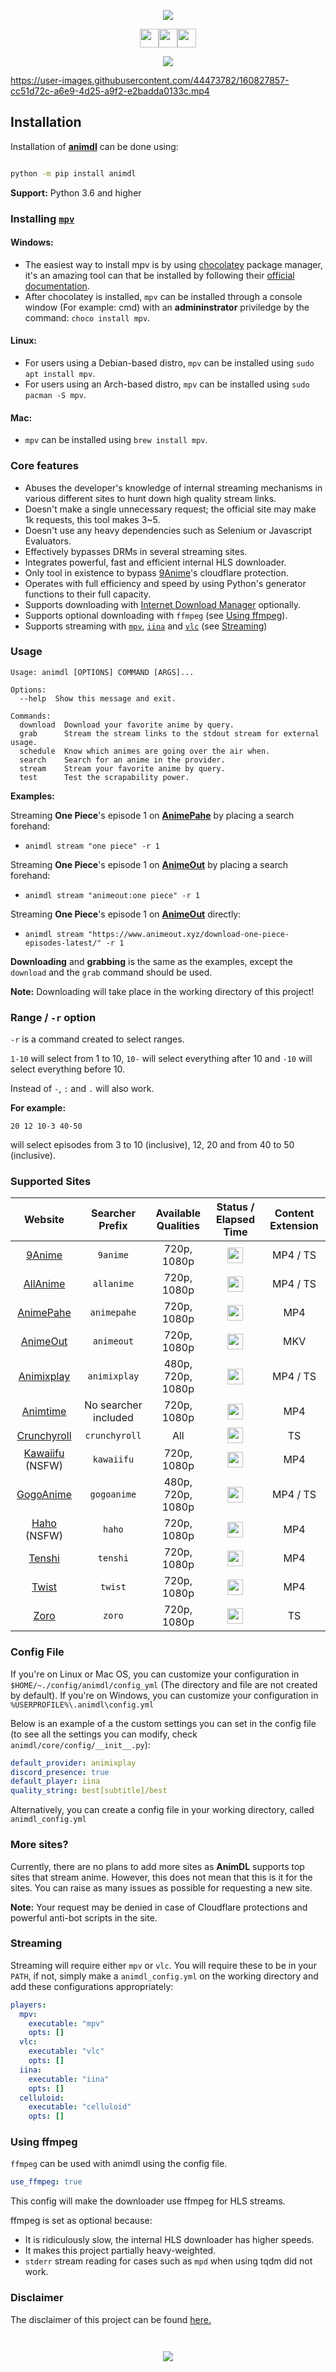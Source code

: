 <!-- ![AnimDL Cover](https://i.imgur.com/nNXSZi6.png) !-->

<p align="center"><img src="https://capsule-render.vercel.app/api?type=soft&fontColor=703ee5&text=justfoolingaround/animdl&height=150&fontSize=60&desc=Ridiculously%20efficient,%20fast%20and%20light-weight.&descAlignY=75&descAlign=60&color=00000000&animation=twinkling"></p>


<p align="center"><a href="https://github.com/justfoolingaround/animdl"><img src="https://forthebadge.com/images/badges/makes-people-smile.svg" height="30px"><img src="https://forthebadge.com/images/badges/made-with-python.svg" height="30px"><img src="https://forthebadge.com/images/badges/powered-by-black-magic.svg" height="30px"></a></p>
</h1>

<p align="center">
<a href="https://discord.gg/gaX2Snst2j">
<img src="https://invidget.switchblade.xyz/gaX2Snst2j">
</a>
</p>


https://user-images.githubusercontent.com/44473782/160827857-cc51d72c-a6e9-4d25-a9f2-e2badda0133c.mp4


## Installation

Installation of [**animdl**](https://www.github.com/justfoolingaround/animdl) can be done using:

```sh

python -m pip install animdl

```

**Support:** Python 3.6 and higher

### Installing [`mpv`](https://github.com/mpv-player/mpv/)

#### Windows:

- The easiest way to install mpv is by using [chocolatey](https://chocolatey.org/) package manager, it's an amazing tool can that be installed by following their [official documentation](https://chocolatey.org/install).
- After chocolatey is installed, `mpv` can be installed through a console window (For example: cmd) with an **admininstrator** priviledge by the command: `choco install mpv`.

#### Linux:

- For users using a Debian-based distro, `mpv` can be installed using `sudo apt install mpv`.
- For users using an Arch-based distro, `mpv` can be installed using `sudo pacman -S mpv`.

#### Mac:

- `mpv` can be installed using `brew install mpv`.

### Core features

- Abuses the developer's knowledge of internal streaming mechanisms in various different sites to hunt down high quality stream links.
- Doesn't make a single unnecessary request; the official site may make 1k requests, this tool makes 3~5.
- Doesn't use any heavy dependencies such as Selenium or Javascript Evaluators.
- Effectively bypasses DRMs in several streaming sites.
- Integrates powerful, fast and efficient internal HLS downloader.
- Only tool in existence to bypass [9Anime](https://9anime.to)'s cloudflare protection.
- Operates with full efficiency and speed by using Python's generator functions to their full capacity.
- Supports downloading with [Internet Download Manager](https://www.internetdownloadmanager.com/) optionally.
- Supports optional downloading with `ffmpeg` (see [Using ffmpeg](#using-ffmpeg)).
- Supports streaming with [`mpv`](https://github.com/mpv-player/mpv/), [`iina`](https://github.com/iina/iina) and [`vlc`](https://www.videolan.org/vlc/) (see [Streaming](#streaming))

### Usage

```
Usage: animdl [OPTIONS] COMMAND [ARGS]...

Options:
  --help  Show this message and exit.

Commands:
  download  Download your favorite anime by query.
  grab      Stream the stream links to the stdout stream for external usage.
  schedule  Know which animes are going over the air when.
  search    Search for an anime in the provider.
  stream    Stream your favorite anime by query.
  test      Test the scrapability power.
```

**Examples:**

Streaming **One Piece**'s episode 1 on [**AnimePahe**](https://animepahe.com/) by placing a search forehand:

- ```
  animdl stream "one piece" -r 1
  ```

Streaming **One Piece**'s episode 1 on [**AnimeOut**](https://animepahe.com/) by placing a search forehand:

- ```
  animdl stream "animeout:one piece" -r 1
  ```

Streaming **One Piece**'s episode 1 on [**AnimeOut**](https://animepahe.com/) directly:

- ```
  animdl stream "https://www.animeout.xyz/download-one-piece-episodes-latest/" -r 1
  ```

**Downloading** and **grabbing** is the same as the examples, except the `download` and the `grab` command should be used.

**Note:** Downloading will take place in the working directory of this project!

### Range / `-r` option

`-r` is a command created to select ranges.

`1-10` will select from 1 to 10, `10-` will select everything after 10 and `-10` will select everything before 10.

Instead of `-`, `:` and `.` will also work.

**For example:**

`20 12 10-3 40-50`

will select episodes from 3 to 10 (inclusive), 12, 20 and from 40 to 50 (inclusive).

### Supported Sites

| Website                                      | Searcher Prefix      | Available Qualities | Status / Elapsed Time | Content Extension |
| :------------------------------------------: | :-----------------: | :-----------------:  | :----: | :-----------------: |
| [9Anime](https://9anime.to/)                 | `9anime`             | 720p, 1080p | <img height="25" src="https://github.com/justfoolingaround/animdl-provider-benchmarks/raw/master/api/providers/nineanime.png">  | MP4 / TS  |
| [AllAnime](https://allanime.site/)           | `allanime`            | 720p, 1080p | <img height="25" src="https://github.com/justfoolingaround/animdl-provider-benchmarks/raw/master/api/providers/allanime.png">  | MP4 / TS          |
| [AnimePahe](https://www.animepahe.com/)      | `animepahe`          | 720p, 1080p         | <img height="25" src="https://github.com/justfoolingaround/animdl-provider-benchmarks/raw/master/api/providers/animepahe.png">  | MP4               |
| [AnimeOut](https://www.animeout.xyz/)        | `animeout`           | 720p, 1080p         | <img height="25" src="https://github.com/justfoolingaround/animdl-provider-benchmarks/raw/master/api/providers/animeout.png">  | MKV               |
| [Animixplay](https://www.animixplay.to/)     | `animixplay`         | 480p, 720p, 1080p   | <img height="25" src="https://github.com/justfoolingaround/animdl-provider-benchmarks/raw/master/api/providers/animixplay.png">  | MP4 / TS          |
| [Animtime](https://animtime.com/)            | No searcher included | 720p, 1080p         |  <img height="25" src="https://github.com/justfoolingaround/animdl-provider-benchmarks/raw/master/api/providers/animtime.png">   | MP4               |
| [Crunchyroll](https://www.crunchyroll.com/)  | `crunchyroll`        | All                 |  <img height="25" src="https://github.com/justfoolingaround/animdl-provider-benchmarks/raw/master/api/providers/crunchyroll.png">   | TS                |
| [Kawaiifu](https://www.kawaiifu.com/) (NSFW) | `kawaiifu`           | 720p, 1080p         |  <img height="25" src="https://github.com/justfoolingaround/animdl-provider-benchmarks/raw/master/api/providers/kawaiifu.png">   | MP4               |
| [GogoAnime](https://www.gogoanime.pe/)       | `gogoanime`          | 480p, 720p, 1080p   | <img height="25" src="https://github.com/justfoolingaround/animdl-provider-benchmarks/raw/master/api/providers/gogoanime.png">  | MP4 / TS          |
| [Haho](https://www.haho.moe/) (NSFW)         | `haho`           | 720p, 1080p         | <img height="25" src="https://github.com/justfoolingaround/animdl-provider-benchmarks/raw/master/api/providers/haho.png">  | MP4               |
| [Tenshi](https://www.tenshi.moe/)            | `tenshi`             | 720p, 1080p         | <img height="25" src="https://github.com/justfoolingaround/animdl-provider-benchmarks/raw/master/api/providers/tenshi.png">  | MP4               |
| [Twist](https://www.twist.moe/)              | `twist`              | 720p, 1080p         | <img height="25" src="https://github.com/justfoolingaround/animdl-provider-benchmarks/raw/master/api/providers/twist.png">  | MP4               |
| [Zoro](https://www.zoro.to/)                 | `zoro`   | 720p, 1080p         | <img height="25" src="https://github.com/justfoolingaround/animdl-provider-benchmarks/raw/master/api/providers/zoro.png">  | TS |


### Config File

If you're on Linux or Mac OS, you can customize your configuration in `$HOME/~./config/animdl/config_yml` (The directory and file are not created by default). If you're on Windows, you can customize your configuration in `%USERPROFILE%\.animdl\config.yml`

Below is an example of a the custom settings you can set in the config file (to see all the settings you can modify, check `animdl/core/config/__init__.py`):

```yaml
default_provider: animixplay
discord_presence: true
default_player: iina
quality_string: best[subtitle]/best
```

Alternatively, you can create a config file in your working directory, called `animdl_config.yml`


### More sites?

Currently, there are no plans to add more sites as **AnimDL** supports top sites that stream anime. However, this does not mean that this is it for the sites. You can raise as many issues as possible for requesting a new site.

**Note:** Your request may be denied in case of Cloudflare protections and powerful anti-bot scripts in the site.

### Streaming

Streaming will require either `mpv` or `vlc`. You will require these to be in your `PATH`, if not, simply make a `animdl_config.yml` on the working directory and add these configurations appropriately:

```yaml
players:
  mpv:
    executable: "mpv"
    opts: []
  vlc:
    executable: "vlc"
    opts: []
  iina:
    executable: "iina"
    opts: []
  celluloid:
    executable: "celluloid"
    opts: []
```

### Using ffmpeg

`ffmpeg` can be used with animdl using the config file.

```yml
use_ffmpeg: true
```

This config will make the downloader use ffmpeg for HLS streams.

ffmpeg is set as optional because:

- It is ridiculously slow, the internal HLS downloader has higher speeds.
- It makes this project partially heavy-weighted.
- `stderr` stream reading for cases such as `mpd` when using tqdm did not work.

### Disclaimer

The disclaimer of this project can be found [here.](./disclaimer.md)

<p align="center">
<code>
<a href="https://www.codacy.com/gh/justfoolingaround/animdl/dashboard">
<img src="https://app.codacy.com/project/badge/Grade/a3a66c513f6949fb9f4aeb5fd26db937">
</a>
</code>
</p>
